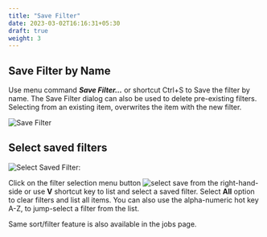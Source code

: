```yaml
---
title: "Save Filter"
date: 2023-03-02T16:16:31+05:30
draft: true
weight: 3
---
```


Save Filter by Name
-------------------

Use menu command _**Save Filter…**_ or shortcut Ctrl+S to Save the filter by name. The Save Filter dialog can also be used to delete pre-existing filters. Selecting from an existing 
item, overwrites the item with the new filter.

![Save Filter](/images/Savefilter.png)

Select saved filters
--------------------

![Select Saved Filter:](/images/SelectFilter.png)

Click on the filter selection menu button ![select save](/images/selectSave.png?classes=inline) from the right-hand-side or use **V** shortcut key to list and select a saved filter. Select **All** option to clear filters and list all items. You can also use the alpha-numeric hot key A-Z, to jump-select a filter from the list.

Same sort/filter feature is also available in the jobs page.